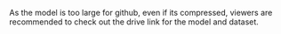 As the model is too large for github, even if its compressed, viewers are recommended to check out the drive link for the model and dataset.

